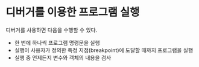 # 디버거를 이용한 프로그램 실행

디버거를 사용하면 다음을 수행할 수 있다.
- 한 번에 하나씩 프로그램 명령문을 실행
- 실행이 사용자가 정의한 특정 지점(breakpoint)에 도달할 때까지 프로그램을 실행
- 실행 중 언제든지 변수와 객체의 내용을 검사

